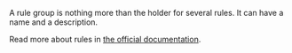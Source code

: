 A rule group is nothing more than the holder for several rules. It can have a name and a description.

Read more about rules in [the official documentation](https://docs.firefly-iii.org/advanced-concepts/rules).